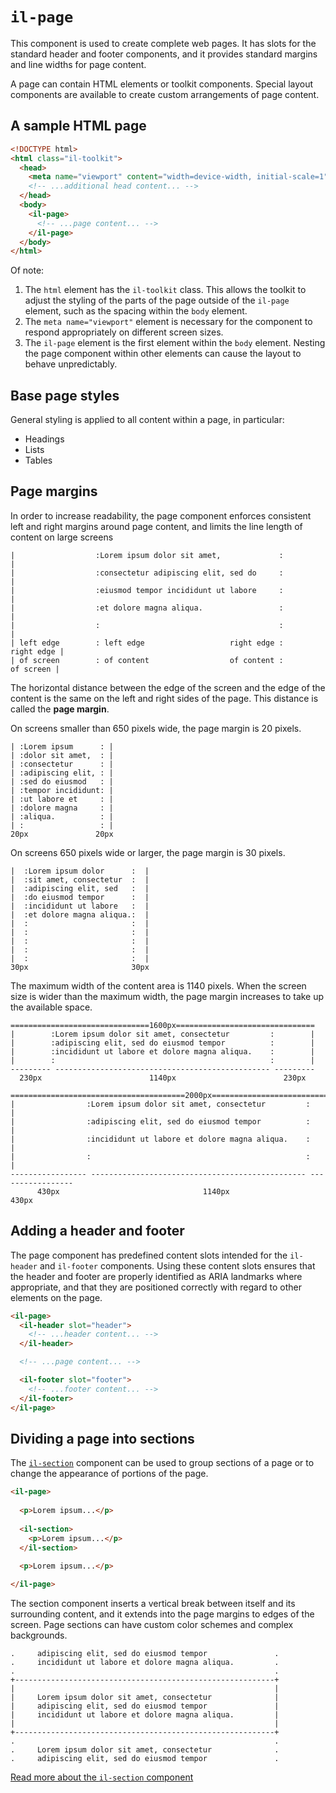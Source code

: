 # `il-page`

This component is used to create complete web pages. It has slots for the standard header and footer components, and it provides standard margins and line widths for page content.

A page can contain HTML elements or toolkit components. Special layout components are available to create custom arrangements of page content.

## A sample HTML page

```html
<!DOCTYPE html>
<html class="il-toolkit">
  <head>
    <meta name="viewport" content="width=device-width, initial-scale=1">
    <!-- ...additional head content... -->
  </head>
  <body>
    <il-page>
      <!-- ...page content... -->
    </il-page>
  </body>
</html>
```
Of note:

1. The `html` element has the `il-toolkit` class. This allows the toolkit to adjust the styling of the parts of the page outside of the `il-page` element, such as the spacing within the `body` element.
2. The `meta name="viewport"` element is necessary for the component to respond appropriately on different screen sizes.
3. The `il-page` element is the first element within the `body` element. Nesting the page component within other elements can cause the layout to behave unpredictably.

## Base page styles

General styling is applied to all content within a page, in particular:

* Headings
* Lists
* Tables

## Page margins

In order to increase readability, the page component enforces consistent left and right margins around page content, and limits the line length of content on large screens

```
|                  :Lorem ipsum dolor sit amet,             :                  |
|                  :consectetur adipiscing elit, sed do     :                  |
|                  :eiusmod tempor incididunt ut labore     :                  |
|                  :et dolore magna aliqua.                 :                  |                              
|                  :                                        :                  |
| left edge        : left edge                   right edge :       right edge |
| of screen        : of content                  of content :        of screen |
```

The horizontal distance between the edge of the screen and the edge of the content is the same on the left and right sides of the page. This distance is called the **page margin**.

On screens smaller than 650 pixels wide, the page margin is 20 pixels.

```
| :Lorem ipsum      : |
| :dolor sit amet,  : |
| :consectetur      : |
| :adipiscing elit, : |
| :sed do eiusmod   : |
| :tempor incididunt: |
| :ut labore et     : |
| :dolore magna     : |
| :aliqua.          : |
| :                 : |
20px               20px
```

On screens 650 pixels wide or larger, the page margin is 30 pixels.

```
|  :Lorem ipsum dolor      :  |
|  :sit amet, consectetur  :  |
|  :adipiscing elit, sed   :  |
|  :do eiusmod tempor      :  |
|  :incididunt ut labore   :  |
|  :et dolore magna aliqua.:  |
|  :                       :  |
|  :                       :  |
|  :                       :  |
|  :                       :  |
|  :                       :  |
30px                       30px
```

The maximum width of the content area is 1140 pixels. When the screen size is wider than the maximum width, the page margin increases to take up the available space.

```
===============================1600px===============================
|        :Lorem ipsum dolor sit amet, consectetur         :        |
|        :adipiscing elit, sed do eiusmod tempor          :        |
|        :incididunt ut labore et dolore magna aliqua.    :        |
|        :                                                :        |
--------- ------------------------------------------------ ---------
  230px                        1140px                        230px
```

```
=======================================2000px=======================================
|                :Lorem ipsum dolor sit amet, consectetur         :                |
|                :adipiscing elit, sed do eiusmod tempor          :                |
|                :incididunt ut labore et dolore magna aliqua.    :                |
|                :                                                :                |
----------------- ------------------------------------------------ -----------------
      430px                                1140px                       430px
```


## Adding a header and footer

The page component has predefined content slots intended for the `il-header` and `il-footer` components. Using these content slots ensures that the header and footer are properly identified as ARIA landmarks where appropriate, and that they are positioned correctly with regard to other elements on the page.

```html
<il-page>
  <il-header slot="header">
    <!-- ...header content... -->
  </il-header>

  <!-- ...page content... -->

  <il-footer slot="footer">
    <!-- ...footer content... -->
  </il-footer>
</il-page>
```
## Dividing a page into sections

The [`il-section`](../il-section/README.md) component can be used to group sections of a page or to change the appearance of portions of the page.

```html
<il-page>
  
  <p>Lorem ipsum...</p>
  
  <il-section>
    <p>Lorem ipsum...</p>
  </il-section>

  <p>Lorem ipsum...</p>
  
</il-page>
```

The section component inserts a vertical break between itself and its surrounding content, and it extends into the page margins to edges of the screen. Page sections can have custom color schemes and complex backgrounds. 


```
.     adipiscing elit, sed do eiusmod tempor               .
.     incididunt ut labore et dolore magna aliqua.         .
.                                                          .
+----------------------------------------------------------+
|                                                          |
|     Lorem ipsum dolor sit amet, consectetur              |
|     adipiscing elit, sed do eiusmod tempor               |
|     incididunt ut labore et dolore magna aliqua.         |
|                                                          |
+----------------------------------------------------------+
.                                                          .
.     Lorem ipsum dolor sit amet, consectetur              .
.     adipiscing elit, sed do eiusmod tempor               .
```

[Read more about the `il-section` component](../il-section/README.md)